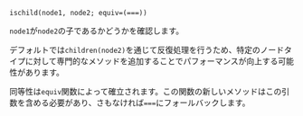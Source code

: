 ```
ischild(node1, node2; equiv=(===))
```

`node1`が`node2`の子であるかどうかを確認します。

デフォルトでは`children(node2)`を通じて反復処理を行うため、特定のノードタイプに対して専門的なメソッドを追加することでパフォーマンスが向上する可能性があります。

同等性は`equiv`関数によって確立されます。この関数の新しいメソッドはこの引数を含める必要があり、さもなければ`===`にフォールバックします。
